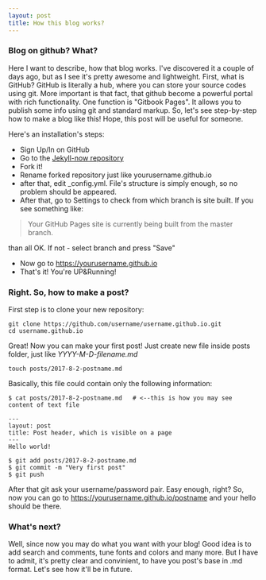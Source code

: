 ```yaml
---
layout: post
title: How this blog works?
---
```


### Blog on github? What?

Here I want to describe, how that blog works. I've discovered it a couple of days ago, but as I see it's pretty awesome and lightweight.
First, what is GitHub? GitHub is literally a hub, where you can store your source codes using git. More important is that fact, that github become a powerful portal with rich functionality. One function is "Gitbook Pages". It allows you to publish some info using git and standard markup. So, let's see step-by-step how to make a blog like this! Hope, this post will be useful for someone.

Here's an installation's steps:
* Sign Up/In on GitHub
* Go to the [Jekyll-now repository](https://github.com/barryclark/jekyll-now/)
* Fork it!
* Rename forked repository just like yourusername.github.io
* after that, edit _config.yml. File's structure is simply enough, so no problem should be appeared.
* After that, go to Settings to check from which branch is site built. If you see something like:
  
> Your GitHub Pages site is currently being built from the master branch.

than all OK. If not - select branch and press "Save"
* Now go to https://yourusername.github.io
* That's it! You're UP&Running!

### Right. So, how to make a post?

First step is to clone your new repository:
```
git clone https://github.com/username/username.github.io.git
cd username.github.io
```
Great! Now you can make your first post! Just create new file inside posts folder, just like *YYYY-M-D-filename.md*
```
touch posts/2017-8-2-postname.md
```
Basically, this file could contain only the following information:
```
$ cat posts/2017-8-2-postname.md   # <--this is how you may see content of text file

---
layout: post
title: Post header, which is visible on a page
---
Hello world!

$ git add posts/2017-8-2-postname.md
$ git commit -m "Very first post"
$ git push   
```
After that git ask your username/password pair.
Easy enough, right? So, now you can go to https://yourusername.github.io/postname and your hello should be there.

### What's next?

Well, since now you may do what you want with your blog! Good idea is to add search and comments, tune fonts and colors and many more. But I have to admit, it's pretty clear and convinient, to have you post's base in .md format. Let's see how it'll be in future.

